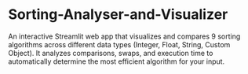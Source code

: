 # Sorting-Analyser-and-Visualizer
An interactive Streamlit web app that visualizes and compares 9 sorting algorithms across different data types (Integer, Float, String, Custom Object). It analyzes comparisons, swaps, and execution time to automatically determine the most efficient algorithm for your input.
